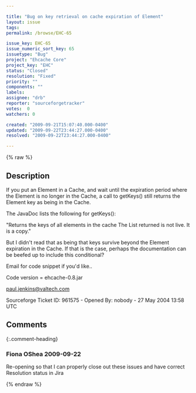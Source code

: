 ```yaml
---

title: "Bug on key retrieval on cache expiration of Element"
layout: issue
tags: 
permalink: /browse/EHC-65

issue_key: EHC-65
issue_numeric_sort_key: 65
issuetype: "Bug"
project: "Ehcache Core"
project_key: "EHC"
status: "Closed"
resolution: "Fixed"
priority: ""
components: ""
labels: 
assignee: "drb"
reporter: "sourceforgetracker"
votes:  0
watchers: 0

created: "2009-09-21T15:07:40.000-0400"
updated: "2009-09-22T23:44:27.000-0400"
resolved: "2009-09-22T23:44:27.000-0400"

---
```




{% raw %}



## Description

<div markdown="1" class="description">

If you put an Element in a Cache, and wait until the 
expiration period where the Element is no longer in the 
Cache, a call to getKeys() still returns the Element key 
as being in the Cache.  

The JavaDoc lists the following for getKeys():

"Returns the keys of all elements in the cache The List 
returned is not live. It is a copy."

But I didn't read that as being that keys survive beyond 
the Element expiration in the Cache.  If that is the case, 
perhaps the documentation can be beefed up to include 
this conditional?

Email for code snippet if you'd like..

Code version = ehcache-0.8.jar

paul.jenkins@valtech.com

Sourceforge Ticket ID: 961575 - Opened By: nobody - 27 May 2004 13:58 UTC

</div>

## Comments


{:.comment-heading}
### **Fiona OShea** <span class="date">2009-09-22</span>

<div markdown="1" class="comment">

Re-opening so that I can properly close out these issues and have correct Resolution status in Jira

</div>



{% endraw %}
